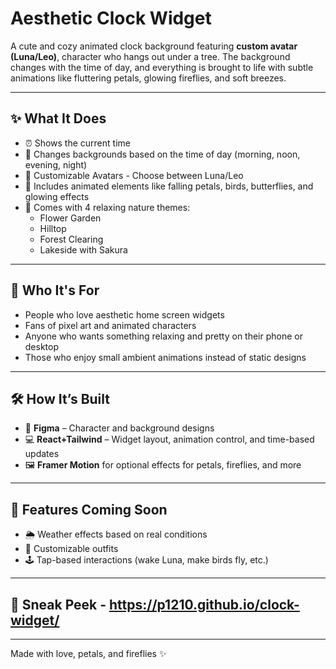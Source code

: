 # Aesthetic Clock Widget

A cute and cozy animated clock background featuring **custom avatar (Luna/Leo)**, character who hangs out under a tree. The background changes with the time of day, and everything is brought to life with subtle animations like fluttering petals, glowing fireflies, and soft breezes.

---

## ✨ What It Does

- ⏰ Shows the current time
- 🌅 Changes backgrounds based on the time of day (morning, noon, evening, night)
- 🧍 Customizable Avatars - Choose between Luna/Leo
- 🍃 Includes animated elements like falling petals, birds, butterflies, and glowing effects
- 🌸 Comes with 4 relaxing nature themes:
  - Flower Garden
  - Hilltop
  - Forest Clearing
  - Lakeside with Sakura

---

## 👀 Who It's For

- People who love aesthetic home screen widgets
- Fans of pixel art and animated characters
- Anyone who wants something relaxing and pretty on their phone or desktop
- Those who enjoy small ambient animations instead of static designs

---

## 🛠️ How It’s Built

- 🎨 **Figma** – Character and background designs
- 💻 **React+Tailwind** – Widget layout, animation control, and time-based updates
- 🖼️ **Framer Motion** for optional effects for petals, fireflies, and more

---

## 🌟 Features Coming Soon

- 🌦 Weather effects based on real conditions
- 🎨 Customizable outfits
- 🕹️ Tap-based interactions (wake Luna, make birds fly, etc.)

---

## 📸 Sneak Peek - https://p1210.github.io/clock-widget/
---


Made with love, petals, and fireflies ✨
